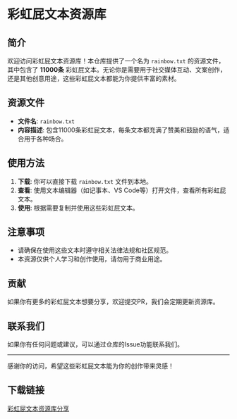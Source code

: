 # 彩虹屁文本资源库

## 简介

欢迎访问彩虹屁文本资源库！本仓库提供了一个名为 `rainbow.txt` 的资源文件，其中包含了 **11000条** 彩虹屁文本。无论你是需要用于社交媒体互动、文案创作，还是其他创意用途，这些彩虹屁文本都能为你提供丰富的素材。

## 资源文件

- **文件名**: `rainbow.txt`
- **内容描述**: 包含11000条彩虹屁文本，每条文本都充满了赞美和鼓励的语气，适合用于各种场合。

## 使用方法

1. **下载**: 你可以直接下载 `rainbow.txt` 文件到本地。
2. **查看**: 使用文本编辑器（如记事本、VS Code等）打开文件，查看所有彩虹屁文本。
3. **使用**: 根据需要复制并使用这些彩虹屁文本。

## 注意事项

- 请确保在使用这些文本时遵守相关法律法规和社区规范。
- 本资源仅供个人学习和创作使用，请勿用于商业用途。

## 贡献

如果你有更多的彩虹屁文本想要分享，欢迎提交PR，我们会定期更新资源库。

## 联系我们

如果你有任何问题或建议，可以通过仓库的Issue功能联系我们。

---

感谢你的访问，希望这些彩虹屁文本能为你的创作带来灵感！

## 下载链接

[彩虹屁文本资源库分享](https://pan.quark.cn/s/33aa0ac503b9)